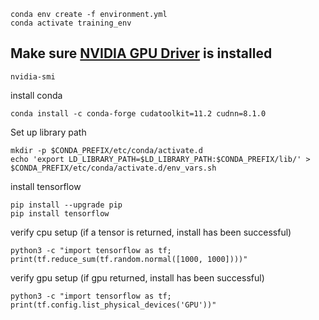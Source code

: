    conda env create -f environment.yml
    conda activate training_env

## Make sure [NVIDIA GPU Driver](https://www.nvidia.com/Download/index.aspx) is installed

    nvidia-smi

install conda

    conda install -c conda-forge cudatoolkit=11.2 cudnn=8.1.0

Set up library path

    mkdir -p $CONDA_PREFIX/etc/conda/activate.d
    echo 'export LD_LIBRARY_PATH=$LD_LIBRARY_PATH:$CONDA_PREFIX/lib/' > $CONDA_PREFIX/etc/conda/activate.d/env_vars.sh

install tensorflow

    pip install --upgrade pip
    pip install tensorflow

verify cpu setup (if a tensor is returned, install has been successful)

    python3 -c "import tensorflow as tf; print(tf.reduce_sum(tf.random.normal([1000, 1000])))"

verify gpu setup (if gpu returned, install has been successful)

    python3 -c "import tensorflow as tf; print(tf.config.list_physical_devices('GPU'))"

